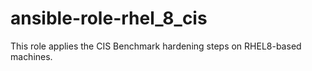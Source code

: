 # ansible-role-rhel_8_cis
This role applies the CIS Benchmark hardening steps on RHEL8-based machines.
